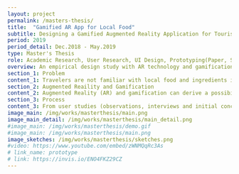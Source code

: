 ```yaml
---
layout: project
permalink: /masters-thesis/
title:  "Gamified AR App for Local Food"
subtitle: Designing a Gamified Augmented Reality Application for Tourists to Encourage Their Local Food Consumption
period: 2019
period_detail: Dec.2018 - May.2019
type: Master's Thesis
role: Academic Research, User Research, UI Design, Prototyping(Paper, Sketch, Torch)
overview: An empirical design study with AR technology and gamification to encourage tourists' local food consumption.
section_1: Problem
content_1: Travelers are not familiar with local food and ingredients in new places while they are traveling. It requires much time and effort to choose and find the right information for that, although we can see thousands of results on the internet search. So, in many cases, we easily decide to go to any franchise restaurants where we may make more footprint with long food distances from the production of the ingredients. On top of that, we lose the opportunity to learn new cultures related to food which is basic in any local place.
section_2: Augmented Reaility and Gamification
content_2: Augmented Reality (AR) and gamification can derive a possibility to support travelers to consume local food. The benefits of MAR and gamification were explored through the design and evaluation of a gamified MAR application prototype to encourage travelers’ local food consumption. The application recognizes the real food through an AR mobile screen and displays basic food information with name/ingredient and 'food miles' which refers to how far the main ingredients come from the distance. Besides, gamification was applied for the users’ actions as collecting the food/ingredients and assigning levels according to how much local food a user consumed.
section_3: Process
content_3: From user studies (observations, interviews and initial concept evaluation), tourists’ needs were identified, and UX goals were defined as adventure, autonomy, and competence as to what experiences the application provides. The goals guided the design and evaluation of a gamified MAR application. The paper prototyping was done quickly through two iterations with user testing, and the final interactive prototype was created using the tool 'Sketch' for user interface visual elements and the tool 'Torch' for making scenes with interactions. The final evaluation was performed both in qualitative way (user testing with think aloud) and in quantitative way (two sets of questionnaires from Intrinsic Motivation Inventory(IMI)) <br/><br/> <a href="https://doi.org/10.1145/3377290.3377298" class="link"> Paper ( will be published in 27th January, 2020)<br/> Lee, J, Kaipainen, K., & Väänänen, K. (2020). Local Foodie &#58; Experience Design of a Mobile Augmented Reality Application for Tourists to Encourage Local Food Consumption, Proceedings of the 20th International Academic Mindtrek, ACM Press, New York.</a><br/><br/> <a href="https://trepo.tuni.fi/handle/123456789/27605" class="link">Thesis Document (open access)</a>
image_main: /img/works/masterthesis/main.png
image_main_detail: /img/works/masterthesis/main_detail.png
#image_main: /img/works/masterthesis/demo.gif
#image_main: /img/works/masterthesis/main.png
image_sketches: /img/works/masterthesis/sketches.png
#video: https://www.youtube.com/embed/zWNMQqRc3As
# link_name: prototype
# link: https://invis.io/ENO4FKZ29CZ
---
```


